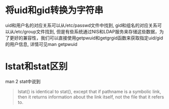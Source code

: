 # 将uid和gid转换为字符串

uid和用户名的对应关系可以从/etc/passwd文件中找到, gid和组名的对应关系可以从/etc/group文件找到, 但是有些系统通过NIS和LDAP服务来存储这些数据，为了更好的兼容性，我们可以直接使用getpwuid和getgrgid函数来获取指定uid/gid的用户信息, 详情可见man getpwuid

# lstat和stat区别

man 2 stat中说到
> lstat() is identical to stat(), except that if pathname is a symbolic link, then it returns  information  about  the  link itself, not the file that it refers to.
